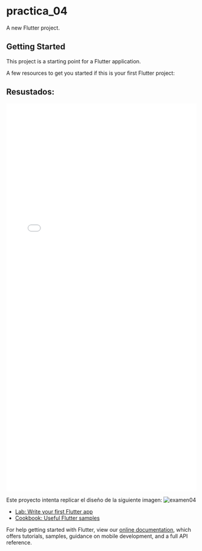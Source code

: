 # practica_04

A new Flutter project.

## Getting Started

This project is a starting point for a Flutter application.

A few resources to get you started if this is your first Flutter project:

## Resustados:
<div style="position:relative;padding-bottom:204.419%;"><iframe src="//gifs.com/embed/example-design-83qwkl" frameborder="0" scrolling="no" width="430" height="879" style="backface-visibility: hidden; transform: scale(1); position: absolute; height: 100%; width: 100%;"></iframe></div>

Este proyecto intenta replicar el diseño de la siguiente imagen:
![examen04](https://user-images.githubusercontent.com/65376673/122650219-4a7ae680-d0f7-11eb-82f9-f1564777cae6.jpeg)

- [Lab: Write your first Flutter app](https://flutter.dev/docs/get-started/codelab)
- [Cookbook: Useful Flutter samples](https://flutter.dev/docs/cookbook)

For help getting started with Flutter, view our
[online documentation](https://flutter.dev/docs), which offers tutorials,
samples, guidance on mobile development, and a full API reference.
